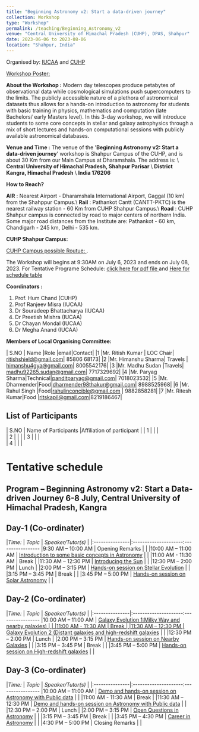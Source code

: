 ```yaml
---
title: "Beginning Astronomy v2: Start a data-driven journey"
collection: Workshop
type: "Workshop"
permalink: /teaching/Beginning_Astronomy_v2
venue: "Central University of Himachal Pradesh (CUHP), DPAS, Shahpur"
date: 2023-06-06 to 2023-08-06
location: "Shahpur, India"
---
```

Organised by: [IUCAA](https://www.iucaa.in/en/) and [CUHP](https://www.cuhimachal.ac.in/index.php/SPMS/department/dept_physics_astronomical)

[Workshop Poster:](https://web.iucaa.in/attachments/events/BA2SDDJ-2023.pdf)

**About the Workshop :** Modern day telescopes produce petabytes of observational data while cosmological simulations push supercomputers to the limits. The publicly accessible nature of a plethora of astronomical datasets thus allows for a hands-on introduction to astronomy for students with basic training in physics, mathematics and computation (late Bachelors/ early Masters level). In this 3-day workshop, we will introduce students to some core concepts in stellar and galaxy astrophysics through a mix of short lectures and hands-on computational sessions with publicly available astronomical databases.

**Venue and Time :**  The venue of the '**Beginning Astronomy v2: Start a data-driven journey**' workshop is Shahpur Campus of the CUHP, and is about 30 Km from our Main Campus at Dharamshala. The address is: \\
                    **Central University of Himachal Pradesh, Shahpur Parisar** \\
                    **District Kangra, Himachal Pradesh** \\
                    **India 176206**

 **How to Reach?**

 **AIR** : Nearest Airport - Dharamshala International Airport, Gaggal (10 km) from the Shahppur Campus.\\
 **Rail** : Pathankot Cantt (CANTT-PKTC) is the nearest railway station - 60 Km from CUHP Shahpur Campus.\\
 **Road** : CUHP Shahpur campus is connected by road to major centers of northern India. Some major road distances from the Institute are: Pathankot - 60 km, Chandigarh - 245 km, Delhi - 535 km.

**CUHP Shahpur Campus:**

[CUHP Campus possible Routue: ](https://www.google.com/maps/d/u/0/edit?mid=1xNufatJWEkh58pcnHaqmh9eRrv1IjHg&usp=sharing).

 The Workshop will begins at 9:30AM on July 6, 2023 and ends on July 08, 2023. For Tentative Programe Schedule: [click here for pdf file ](https://chandrastarclub.github.io/files/program-BA_web.pdf) and [Here for schedule table](#ProgrammSchedule)

**Coordinators :**

1. Prof. Hum Chand (CUHP)
2. Prof Ranjeev Misra (IUCAA)
3. Dr Souradeep Bhattacharya (IUCAA)
4. Dr Preetish Mishra (IUCAA)
5. Dr Chayan Mondal (IUCAA)
6. Dr Megha Anand (IUCAA)

**Members of Local Organising Committee:**

| S.NO  | Name  |Role |email|Contact|
|1 |Mr. Ritish Kumar | LOC Chair| ritishshield@gmail.com| 85806 68173|
|2 |Mr. Himanshu Sharma| Travels | himanshu4gya@gmail.com|  8005542176|
|3 |Mr. Madhu Sudan |Travels| madhu92265.sudan@gmail.com| 7717329692|
|4 |Mr. Paryag Sharma|Technical|panditparyag@gmail.com|  7018023532|
|5 |Mr. Dharmender|Food|dharmender98thakur@gmail.com|  8988525968|
|6 |Mr. Rahul Singh |Food|rahulinconcible@gmail.com |  9882858281|
|7 |Mr. Ritesh Kumar|Food |ritskapil@gmail.com|8219186467|

## List of Participants

  | S.NO  | Name of Participants  |Affiliation of participant |
  | 1     |           |           |  
  | 2     |           |           |
  | 3     |           |           |  
  | 4     |           |           |  





#  Tentative schedule <span id="ProgrammSchedule"></span>

## Program – Beginning Astronomy v2: Start a Data-driven Journey 6-8 July, Central University of Himachal Pradesh, Kangra

## Day-1  (Co-ordinater)

  |*Time:*      | *Topic* | *Speaker/Tutor(s)* |
  |:---------------|:---------------------:-----------------
  |9:30 AM – 10:00 AM  | Opening Remarks |     |
  |10:00 AM – 11:00 AM | [Introduction to some basic concepts in Astronomy](pdffile)  |  |
  |11:00 AM - 11:30 AM |  Break |
  |11:30 AM – 12:30 PM | [Introducing the Sun](pdffile) |  |
  |12:30 PM – 2:00 PM |  Lunch |
  |2:00 PM – 3:15 PM |  [Hands-on session on Stellar Evolution](pdffile) |  |
  |3:15 PM – 3:45 PM | Break |  |
  |3:45 PM – 5:00 PM |  [Hands-on session on Solar Astronomy](pdffile) |  |

## Day-2  (Co-ordinater)

  |*Time:*      | *Topic* | *Speaker/Tutor(s)* |
  |:---------------|:---------------------:-----------------
  |10:00 AM – 11:00 AM | [Galaxy Evolution 1:Milky Way and nearby galaxies)   |  |
  |11:00 AM - 11:30 AM |  Break |
  |11:30 AM – 12:30 PM | Galaxy Evolution 2 (Distant galaxies and high-redshift galaxies](pdffile) |  |
  |12:30 PM – 2:00 PM |  Lunch |
  |2:00 PM – 3:15 PM |  [Hands-on session on Nearby Galaxies](pdffile)  |  |
  |3:15 PM – 3:45 PM | Break |  |
  |3:45 PM – 5:00 PM | [Hands-on session on High-redshift galaxies](pdffile)  |  |

## Day-3  (Co-ordinater)

   |*Time:*      | *Topic* | *Speaker/Tutor(s)* |
   |:---------------|:---------------------:-----------------
   |10:00 AM – 11:00 AM | [Demo and hands-on session on Astronomy with Public data](pdffile)    |  |
   |11:00 AM - 11:30 AM |  Break |
   |11:30 AM – 12:30 PM | [Demo and hands-on session on Astronomy with Public data](pdffile) |  |
   |12:30 PM – 2:00 PM |  Lunch |
   |2:00 PM – 3:15 PM |  [Open Questions in Astronomy](pdffile) |  |
   |3:15 PM – 3:45 PM | Break |  |
   |3:45 PM – 4:30 PM | [Career in Astronomy](pdffile) |  |
   |4:30 PM – 5:00 PM | Closing Remarks |  |
